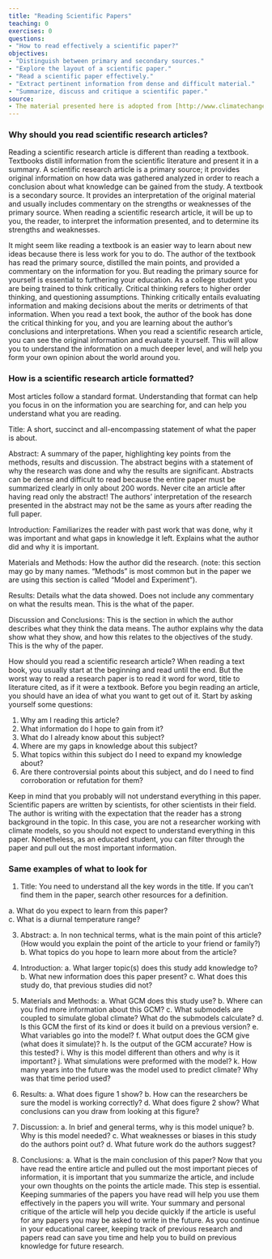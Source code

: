 ```yaml
---
title: "Reading Scientific Papers"
teaching: 0
exercises: 0
questions:
- "How to read effectively a scientific paper?"
objectives:
- "Distinguish between primary and secondary sources."
- "Explore the layout of a scientific paper."
- "Read a scientific paper effectively."
- "Extract pertinent information from dense and difficult material."
- "Summarize, discuss and critique a scientific paper."
source:
- The material presented here is adopted from [http://www.climatechangecourse.org/Assign/Exer2.htm](http://www.climatechangecourse.org/Assign/Exer2.htm)
---
```


### Why should you read scientific research articles?
Reading a scientific research article is different than reading a textbook. Textbooks distill information from the scientific literature and present it in a summary. A scientific research article is a primary source; it provides original information on how data was gathered analyzed in order to reach a conclusion about what knowledge can be gained from the study. A textbook is a secondary source. It provides an interpretation of the original material and usually includes commentary on the strengths or weaknesses of the primary source. When reading a scientific research article, it will be up to you, the reader, to interpret the information presented, and to determine its strengths and weaknesses.

It might seem like reading a textbook is an easier way to learn about new ideas because there is less work for you to do. The author of the textbook has read the primary source, distilled the main points, and provided a commentary on the information for you. But reading the primary source for yourself is essential to furthering your education. As a college student you are being trained to think critically. Critical thinking refers to higher order thinking, and questioning assumptions. Thinking critically entails evaluating information and making decisions about the merits or detriments of that information. When you read a text book, the author of the book has done the critical thinking for you, and you are learning about the author’s conclusions and interpretations. When you read a scientific research article, you can see the original information and evaluate it yourself. This will allow you to understand the information on a much deeper level, and will help you form your own opinion about the world around you.

### How is a scientific research article formatted?
Most articles follow a standard format. Understanding that format can help you focus in on the information you are searching for, and can help you understand what you are reading.

Title: A short, succinct and all-encompassing statement of what the paper is about.

Abstract: A summary of the paper, highlighting key points from the methods, results and discussion. The abstract begins with a statement of why the research was done and why the results are significant. Abstracts can be dense and difficult to read because the entire paper must be summarized clearly in only about 200 words. Never cite an article after having read only the abstract! The authors’ interpretation of the research presented in the abstract may not be the same as yours after reading the full paper.

Introduction: Familiarizes the reader with past work that was done, why it was important and what gaps in knowledge it left. Explains what the author did and why it is important.

Materials and Methods: How the author did the research. (note: this section may go by many names. “Methods” is most common but in the paper we are using this section is called “Model and Experiment”).

Results: Details what the data showed. Does not include any commentary on what the results mean. This is the what of the paper.

Discussion and Conclusions: This is the section in which the author describes what they think the data means. The author explains why the data show what they show, and how this relates to the objectives of the study. This is the why of the paper.

How should you read a scientific research article?
When reading a text book, you usually start at the beginning and read until the end. But the worst way to read a research paper is to read it word for word, title to literature cited, as if it were a textbook. Before you begin reading an article, you should have an idea of what you want to get out of it. Start by asking yourself some questions:
1) Why am I reading this article?
2) What information do I hope to gain from it?
3) What do I already know about this subject?
4) Where are my gaps in knowledge about this subject?
5) What topics within this subject do I need to expand my knowledge about?
6) Are there controversial points about this subject, and do I need to find corroboration or refutation for them?

Keep in mind that you probably will not understand everything in this paper. Scientific papers are written by scientists, for other scientists in their field. The author is writing with the expectation that the reader has a strong background in the topic. In this case, you are not a researcher working with climate models, so you should not expect to understand everything in this paper. Nonetheless, as an educated student, you can filter through the paper and pull out the most important information.

### Same examples of what to look for 
1) Title: You need to understand all the key words in the title. If you can’t find them in the paper, search other resources for a definition.

a. What do you expect to learn from this paper?<br>
c. What is a diurnal temperature range?<br>

3) Abstract:
a. In non technical terms, what is the main point of this article? (How would you explain the point of the article to your friend or family?)
b. What topics do you hope to learn more about from the article?

4) Introduction:
a. What larger topic(s) does this study add knowledge to?
b. What new information does this paper present?
c. What does this study do, that previous studies did not?

5) Materials and Methods:
a. What GCM does this study use?
b. Where can you find more information about this GCM?
c. What submodels are coupled to simulate global climate? What do the submodels calculate?
d. Is this GCM the first of its kind or does it build on a previous version?
e. What variables go into the model?
f. What output does the GCM give (what does it simulate)?
h. Is the output of the GCM accurate? How is this tested?
i. Why is this model different than others and why is it important?
j. What simulations were preformed with the model?
k. How many years into the future was the model used to predict climate? Why was that time period used?

6) Results:
a. What does figure 1 show?
b. How can the researchers be sure the model is working correctly?
d. What does figure 2 show? What conclusions can you draw from looking at this figure?

7) Discussion:
a. In brief and general terms, why is this model unique?
b. Why is this model needed?
c. What weaknesses or biases in this study do the authors point out?
d. What future work do the authors suggest?

8) Conclusions:
a. What is the main conclusion of this paper?
Now that you have read the entire article and pulled out the most important pieces of information, it is important that you summarize the article, and include your own thoughts on the points the article made. This step is essential. Keeping summaries of the papers you have read will help you use them effectively in the papers you will write. Your summary and personal critique of the article will help you decide quickly if the article is useful for any papers you may be asked to write in the future. As you continue in your educational career, keeping track of previous research and papers read can save you time and help you to build on previous knowledge for future research. 
